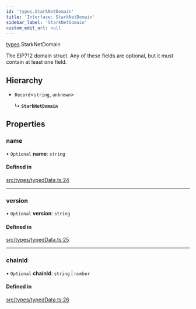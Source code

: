 ```yaml
---
id: 'types.StarkNetDomain'
title: 'Interface: StarkNetDomain'
sidebar_label: 'StarkNetDomain'
custom_edit_url: null
---
```


[types](../namespaces/types.md).StarkNetDomain

The EIP712 domain struct. Any of these fields are optional, but it must contain at least one field.

## Hierarchy

- `Record`<`string`, `unknown`\>

  ↳ **`StarkNetDomain`**

## Properties

### name

• `Optional` **name**: `string`

#### Defined in

[src/types/typedData.ts:24](https://github.com/starknet-io/starknet.js/blob/v5.14.1/src/types/typedData.ts#L24)

---

### version

• `Optional` **version**: `string`

#### Defined in

[src/types/typedData.ts:25](https://github.com/starknet-io/starknet.js/blob/v5.14.1/src/types/typedData.ts#L25)

---

### chainId

• `Optional` **chainId**: `string` \| `number`

#### Defined in

[src/types/typedData.ts:26](https://github.com/starknet-io/starknet.js/blob/v5.14.1/src/types/typedData.ts#L26)
